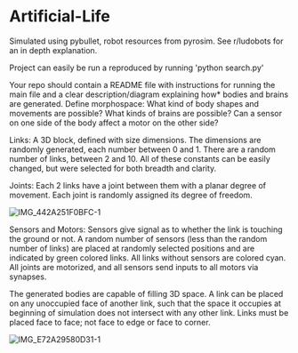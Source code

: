 # Artificial-Life

Simulated using pybullet, robot resources from pyrosim. See r/ludobots for an in depth explanation.

Project can easily be run a reproduced by running 'python search.py'

Your repo should contain a README file with instructions for running the main file and a clear description/diagram explaining how* bodies and brains are generated. Define morphospace: What kind of body shapes and movements are possible? What kinds of brains are possible? Can a sensor on one side of the body affect a motor on the other side?

Links: A 3D block, defined with size dimensions. The dimensions are randomly generated, each number between 0 and 1. There are a random number of links, between 2 and 10. All of these constants can be easily changed, but were selected for both breadth and clarity.

Joints: Each 2 links have a joint between them with a planar degree of movement. Each joint is randomly assigned its degree of freedom.

![IMG_442A251F0BFC-1](https://user-images.githubusercontent.com/71985604/220263527-a7164093-e6b8-43c5-8e9e-426a4ff38929.jpeg)

Sensors and Motors: Sensors give signal as to whether the link is touching the ground or not. A random number of sensors (less than the random number of links) are placed at randomly selected positions and are indicated by green colored links. All links without sensors are colored cyan. All joints are motorized, and all sensors send inputs to all motors via synapses.

The generated bodies are capable of filling 3D space. A link can be placed on any unoccupied face of another link, such that the space it occupies at beginning of simulation does not intersect with any other link. Links must be placed face to face; not face to edge or face to corner.

![IMG_E72A29580D31-1](https://user-images.githubusercontent.com/71985604/220263679-d1a81747-8e17-44a1-85d9-6b1edc6e1091.jpeg)

